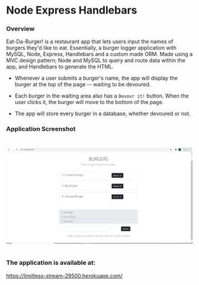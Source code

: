 # Node Express Handlebars

### Overview

Eat-Da-Burger! is a restaurant app that lets users input the names of burgers they'd like to eat. Essentially, a burger logger application with MySQL, Node, Express, Handlebars and a custom made ORM. Made using a MVC design pattern; Node and MySQL to query and route data within the app, and Handlebars to generate the HTML.

* Whenever a user submits a burger's name, the app will display the burger at the top of the page -- waiting to be devoured.

* Each burger in the waiting area also has a `Devour it!` button. When the user clicks it, the burger will move to the bottom of the page.

* The app will store every burger in a database, whether devoured or not.

### Application Screenshot

#

<img src="public\assets\APP-PREVIEW.JPG">

#

### The application is available at:

https://limitless-stream-29500.herokuapp.com/
